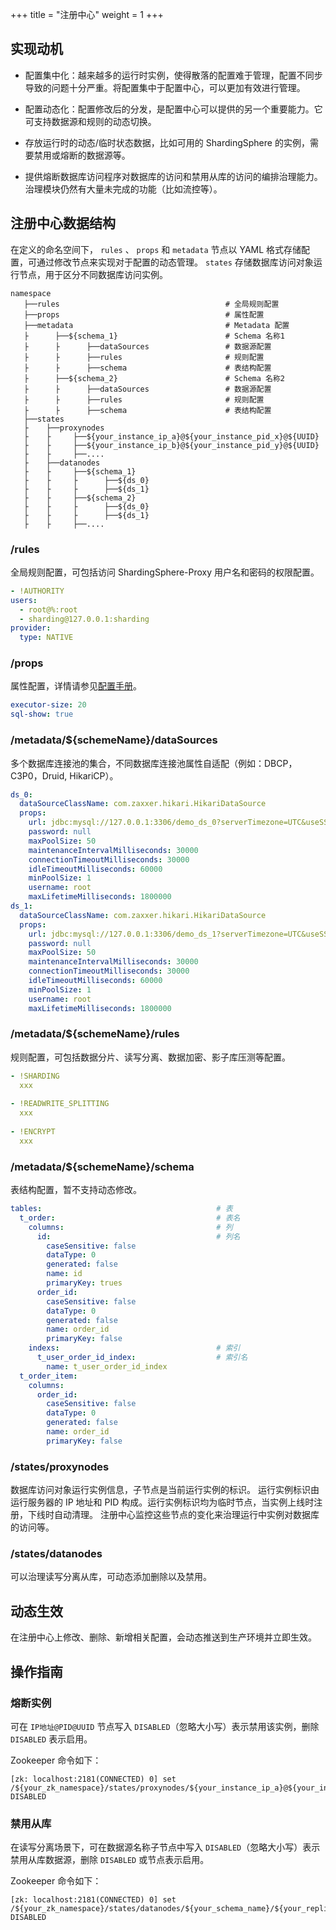 +++
title = "注册中心"
weight = 1
+++

## 实现动机

- 配置集中化：越来越多的运行时实例，使得散落的配置难于管理，配置不同步导致的问题十分严重。将配置集中于配置中心，可以更加有效进行管理。

- 配置动态化：配置修改后的分发，是配置中心可以提供的另一个重要能力。它可支持数据源和规则的动态切换。

- 存放运行时的动态/临时状态数据，比如可用的 ShardingSphere 的实例，需要禁用或熔断的数据源等。

- 提供熔断数据库访问程序对数据库的访问和禁用从库的访问的编排治理能力。治理模块仍然有大量未完成的功能（比如流控等）。

## 注册中心数据结构

在定义的命名空间下， `rules` 、 `props` 和 `metadata` 节点以 YAML 格式存储配置，可通过修改节点来实现对于配置的动态管理。 `states` 存储数据库访问对象运行节点，用于区分不同数据库访问实例。

```
namespace
   ├──rules                                     # 全局规则配置
   ├──props                                     # 属性配置
   ├──metadata                                  # Metadata 配置
   ├      ├──${schema_1}                        # Schema 名称1
   ├      ├      ├──dataSources                 # 数据源配置
   ├      ├      ├──rules                       # 规则配置
   ├      ├      ├──schema                      # 表结构配置
   ├      ├──${schema_2}                        # Schema 名称2
   ├      ├      ├──dataSources                 # 数据源配置
   ├      ├      ├──rules                       # 规则配置
   ├      ├      ├──schema                      # 表结构配置
   ├──states
   ├    ├──proxynodes
   ├    ├     ├──${your_instance_ip_a}@${your_instance_pid_x}@${UUID}
   ├    ├     ├──${your_instance_ip_b}@${your_instance_pid_y}@${UUID}
   ├    ├     ├──....
   ├    ├──datanodes
   ├    ├     ├──${schema_1}
   ├    ├     ├      ├──${ds_0}
   ├    ├     ├      ├──${ds_1}
   ├    ├     ├──${schema_2}
   ├    ├     ├      ├──${ds_0}
   ├    ├     ├      ├──${ds_1}
   ├    ├     ├──....
```

### /rules

全局规则配置，可包括访问 ShardingSphere-Proxy 用户名和密码的权限配置。

```yaml
- !AUTHORITY
users:
  - root@%:root
  - sharding@127.0.0.1:sharding
provider:
  type: NATIVE
```

### /props

属性配置，详情请参见[配置手册](/cn/user-manual/shardingsphere-jdbc/configuration/)。

```yaml
executor-size: 20
sql-show: true
```

### /metadata/${schemeName}/dataSources

多个数据库连接池的集合，不同数据库连接池属性自适配（例如：DBCP，C3P0，Druid, HikariCP）。

```yaml
ds_0: 
  dataSourceClassName: com.zaxxer.hikari.HikariDataSource
  props:
    url: jdbc:mysql://127.0.0.1:3306/demo_ds_0?serverTimezone=UTC&useSSL=false
    password: null
    maxPoolSize: 50
    maintenanceIntervalMilliseconds: 30000
    connectionTimeoutMilliseconds: 30000
    idleTimeoutMilliseconds: 60000
    minPoolSize: 1
    username: root
    maxLifetimeMilliseconds: 1800000
ds_1: 
  dataSourceClassName: com.zaxxer.hikari.HikariDataSource
  props:
    url: jdbc:mysql://127.0.0.1:3306/demo_ds_1?serverTimezone=UTC&useSSL=false
    password: null
    maxPoolSize: 50
    maintenanceIntervalMilliseconds: 30000
    connectionTimeoutMilliseconds: 30000
    idleTimeoutMilliseconds: 60000
    minPoolSize: 1
    username: root
    maxLifetimeMilliseconds: 1800000
```

### /metadata/${schemeName}/rules

规则配置，可包括数据分片、读写分离、数据加密、影子库压测等配置。

```yaml
- !SHARDING
  xxx
  
- !READWRITE_SPLITTING
  xxx
  
- !ENCRYPT
  xxx
```

### /metadata/${schemeName}/schema

表结构配置，暂不支持动态修改。

```yaml
tables:                                       # 表
  t_order:                                    # 表名
    columns:                                  # 列
      id:                                     # 列名
        caseSensitive: false
        dataType: 0
        generated: false
        name: id
        primaryKey: trues
      order_id:
        caseSensitive: false
        dataType: 0
        generated: false
        name: order_id
        primaryKey: false
    indexs:                                   # 索引
      t_user_order_id_index:                  # 索引名
        name: t_user_order_id_index
  t_order_item:
    columns:
      order_id:
        caseSensitive: false
        dataType: 0
        generated: false
        name: order_id
        primaryKey: false
```

### /states/proxynodes

数据库访问对象运行实例信息，子节点是当前运行实例的标识。
运行实例标识由运行服务器的 IP 地址和 PID 构成。运行实例标识均为临时节点，当实例上线时注册，下线时自动清理。
注册中心监控这些节点的变化来治理运行中实例对数据库的访问等。

### /states/datanodes

可以治理读写分离从库，可动态添加删除以及禁用。

## 动态生效

在注册中心上修改、删除、新增相关配置，会动态推送到生产环境并立即生效。

## 操作指南

### 熔断实例

可在 `IP地址@PID@UUID` 节点写入 `DISABLED`（忽略大小写）表示禁用该实例，删除 `DISABLED` 表示启用。

Zookeeper 命令如下：

```
[zk: localhost:2181(CONNECTED) 0] set /${your_zk_namespace}/states/proxynodes/${your_instance_ip_a}@${your_instance_pid_x}@${UUID} DISABLED
```

### 禁用从库

在读写分离场景下，可在数据源名称子节点中写入 `DISABLED`（忽略大小写）表示禁用从库数据源，删除 `DISABLED` 或节点表示启用。

Zookeeper 命令如下：

```
[zk: localhost:2181(CONNECTED) 0] set /${your_zk_namespace}/states/datanodes/${your_schema_name}/${your_replica_datasource_name} DISABLED
```
